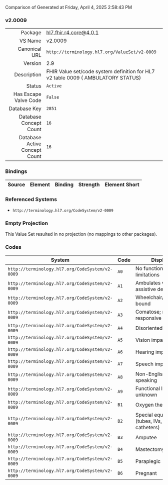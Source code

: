 Comparison of 
Generated at Friday, April 4, 2025 2:58:43 PM

### v2.0009

|      |     |
| ---: | --- |
| Package | hl7.fhir.r4.core@4.0.1 |
| VS Name | v2.0009 |
| Canonical URL | `http://terminology.hl7.org/ValueSet/v2-0009` |
| Version | 2.9 |
| Description | FHIR Value set/code system definition for HL7 v2 table 0009 ( AMBULATORY STATUS) |
| Status | `Active` |
| Has Escape Valve Code | `False` |
| Database Key | `2851` |
| Database Concept Count | `16` |
| Database Active Concept Count | `16` |
### Bindings

| Source | Element | Binding | Strength | Element Short |
| ------ | ------- | ------- | -------- | ------------- |

### Referenced Systems

* `http://terminology.hl7.org/CodeSystem/v2-0009`
### Empty Projection

This Value Set resulted in no projection (no mappings to other packages).

### Codes

| System | Code | Display |
| ------ | ---- | ------- |
| `http://terminology.hl7.org/CodeSystem/v2-0009` | `A0` | No functional limitations |
| `http://terminology.hl7.org/CodeSystem/v2-0009` | `A1` | Ambulates with assistive device |
| `http://terminology.hl7.org/CodeSystem/v2-0009` | `A2` | Wheelchair/stretcher bound |
| `http://terminology.hl7.org/CodeSystem/v2-0009` | `A3` | Comatose; non-responsive |
| `http://terminology.hl7.org/CodeSystem/v2-0009` | `A4` | Disoriented |
| `http://terminology.hl7.org/CodeSystem/v2-0009` | `A5` | Vision impaired |
| `http://terminology.hl7.org/CodeSystem/v2-0009` | `A6` | Hearing impaired |
| `http://terminology.hl7.org/CodeSystem/v2-0009` | `A7` | Speech impaired |
| `http://terminology.hl7.org/CodeSystem/v2-0009` | `A8` | Non-English speaking |
| `http://terminology.hl7.org/CodeSystem/v2-0009` | `A9` | Functional level unknown |
| `http://terminology.hl7.org/CodeSystem/v2-0009` | `B1` | Oxygen therapy |
| `http://terminology.hl7.org/CodeSystem/v2-0009` | `B2` | Special equipment (tubes, IVs, catheters) |
| `http://terminology.hl7.org/CodeSystem/v2-0009` | `B3` | Amputee |
| `http://terminology.hl7.org/CodeSystem/v2-0009` | `B4` | Mastectomy |
| `http://terminology.hl7.org/CodeSystem/v2-0009` | `B5` | Paraplegic |
| `http://terminology.hl7.org/CodeSystem/v2-0009` | `B6` | Pregnant |
